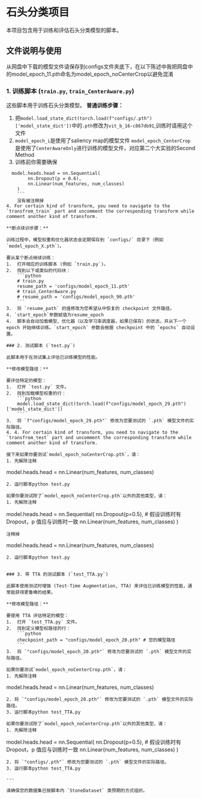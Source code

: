 # 石头分类项目

本项目包含用于训练和评估石头分类模型的脚本。

## 文件说明与使用
从网盘中下载的模型文件请保存到configs文件夹底下，在以下陈述中我把网盘中的model_epoch_11.pth命名为model_epoch_noCenterCrop以避免混淆

### 1. 训练脚本 (`train.py`, `train_CenterAware.py`)

这些脚本用于训练石头分类模型。
**普通训练步骤：**
1. 把`model.load_state_dict(torch.load(f"configs/.pth")['model_state_dict'])`中的`.pth`修改为`vit_b_16-c867db91`,训练时请用这个文件
2. `model_epoch_i`是使用了saliency map的模型文件
`model_epoch_CenterCrop`是使用了`CenterAwareOnly`进行训练的模型文件，对应第二个大实验的Second Method
3. 训练前你需要确保
```
  model.heads.head = nn.Sequential(
        nn.Dropout(p = 0.6),
        nn.Linear(num_features, num_classes)
    )
    ```
    没有被注释掉
4. For certain kind of transform, you need to navigate to the `transfrom_train` part and uncomment the corresponding transform while comment another kind of transform.

**断点续训步骤：**

训练过程中，模型权重和优化器状态会定期保存到 `configs/` 目录下（例如 `model_epoch_X.pth`）。

要从某个断点继续训练：
1.  打开相应的训练脚本 (例如 `train.py`)。
2.  找到以下或类似的代码块：
    ```python
    # train.py
    resume_path = 'configs/model_epoch_11.pth'
    # train_CenterAware.py
    # resume_path = 'configs/model_epoch_90.pth'
    ```
3.  将 `resume_path` 的值修改为您希望从中恢复的 checkpoint 文件路径。
4. `start_epoch`参数赋值为resume_epoch
4.  脚本会自动加载模型、优化器（以及学习率调度器，如果已保存）的状态，并从下一个 epoch 开始继续训练。`start_epoch` 参数会根据 checkpoint 中的 `epochs` 自动设置。

### 2. 测试脚本 (`test.py`)

此脚本用于在测试集上评估已训练模型的性能。

**修改模型路径：**

要评估特定的模型：
1.  打开 `test.py` 文件。
2.  找到加载模型权重的行：
    ```python
    model.load_state_dict(torch.load(f"configs/model_epoch_29.pth")['model_state_dict'])
    ```
3.  将 `f"configs/model_epoch_29.pth"` 修改为您要测试的 `.pth` 模型文件的实际路径。
4. 4. For certain kind of transform, you need to navigate to the `transfrom_test` part and uncomment the corresponding transform while comment another kind of transform.

接下来如果你要测试`model_epoch_noCenterCrop.pth`，请：
1. 先解除注释
```
model.heads.head = nn.Linear(num_features, num_classes)
```
2. 运行脚本python test.py

如果你要测试除了`model_epoch_noCenterCrop.pth`以外的其他类型，请：
1. 先解除注释
```
 model.heads.head = nn.Sequential(
        nn.Dropout(p=0.5), # 假设训练时有 Dropout，p 值应与训练时一致
        nn.Linear(num_features, num_classes)
    )    
```
注释掉
```
model.heads.head = nn.Linear(num_features, num_classes)
```
2. 运行脚本python test.py


### 3. 带 TTA 的测试脚本 (`test_TTA.py`)

此脚本使用测试时增强 (Test-Time Augmentation, TTA) 来评估已训练模型的性能，通常能获得更鲁棒的结果。

**修改模型路径：**

要使用 TTA 评估特定的模型：
1.  打开 `test_TTA.py` 文件。
2.  找到定义模型权路径的行：
    ```python
    checkpoint_path = "configs/model_epoch_20.pth" # 您的模型路径
    ```
3.  将 `"configs/model_epoch_20.pth"` 修改为您要测试的 `.pth` 模型文件的实际路径。

如果你要测试`model_epoch_noCenterCrop.pth`，请：
1. 先解除注释
```
model.heads.head = nn.Linear(num_features, num_classes)
```
2. 将 `"configs/model_epoch_20.pth"` 修改为您要测试的 `.pth` 模型文件的实际路径。
3. 运行脚本python test_TTA.py

如果你要测试除了`model_epoch_noCenterCrop.pth`以外的其他类型，请：
1. 先解除注释
```
 model.heads.head = nn.Sequential(
        nn.Dropout(p=0.5), # 假设训练时有 Dropout，p 值应与训练时一致
        nn.Linear(num_features, num_classes)
    )    
```
2. 将 `"configs/.pth"` 修改为您要测试的 `.pth` 模型文件的实际路径。
3. 运行脚本python test_TTA.py

---

请确保您的数据集已按脚本内 `StoneDataset` 类预期的方式组织。